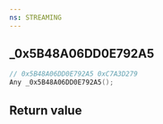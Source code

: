 ```yaml
---
ns: STREAMING
---
```

## _0x5B48A06DD0E792A5

```c
// 0x5B48A06DD0E792A5 0xC7A3D279
Any _0x5B48A06DD0E792A5();
```


## Return value
